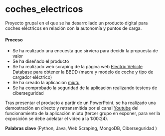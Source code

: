 # coches_electricos

Proyecto grupal en el que se ha desarrollado un producto digital para coches eléctricos en relación con la autonomía y puntos de carga.

#### Proceso

- Se ha realizado una encuesta que sirviera para decidir la propuesta de valor
- Se ha diseñado el producto
- Se ha realizado web scraping de la página web [Electric Vehicle Database](https://ev-database.org/#sort:path~type~order=.rank~number~desc|range-slider-range:prev~next=0~1200|range-slider-acceleration:prev~next=2~23|range-slider-topspeed:prev~next=110~450|range-slider-battery:prev~next=10~200|range-slider-eff:prev~next=100~300|range-slider-fastcharge:prev~next=0~1500|paging:currentPage=0|paging:number=all) para obtener la BBDD (macra y modelo de coche y tipo de cargador eléctrico)
- Se ha creado la aplicación [miutu](https://miutu-front.herokuapp.com/)
- Se ha comprobado la seguridad de la aplicación realizando testeos de ciberseguridad

Tras presentar el producto a partir de un PowerPoint, se ha realizado una demostración en directo y retransmitida por el canal [Youtube](https://www.youtube.com/watch?v=rdZCj-R7MPM) del funcionamiento de la aplicación miutu (tercer grupo en exponer, para ver la exposición se debe adelatar el video a la 1:00:24).

**Palabras clave** (Python, Java, Web Scraping, MongoDB, Ciberseguridad )
